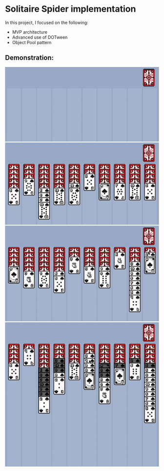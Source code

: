# Solitaire Spider implementation

In this project, I focused on the following:
- MVP architecture
- Advanced use of DOTween
- Object Pool pattern
## Demonstration:
![](https://github.com/Disablak/SolitaireSpider/blob/master/Images/1.gif)
![](https://github.com/Disablak/SolitaireSpider/blob/master/Images/2.gif)
![](https://github.com/Disablak/SolitaireSpider/blob/master/Images/3.gif)
![](https://github.com/Disablak/SolitaireSpider/blob/master/Images/4.gif)

